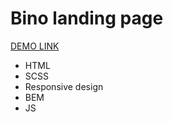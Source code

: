 # Bino landing page

  [DEMO LINK](https://ruslanvasylyshyn.github.io/landing_bino/)

- HTML
- SCSS
- Responsive design
- BEM
- JS